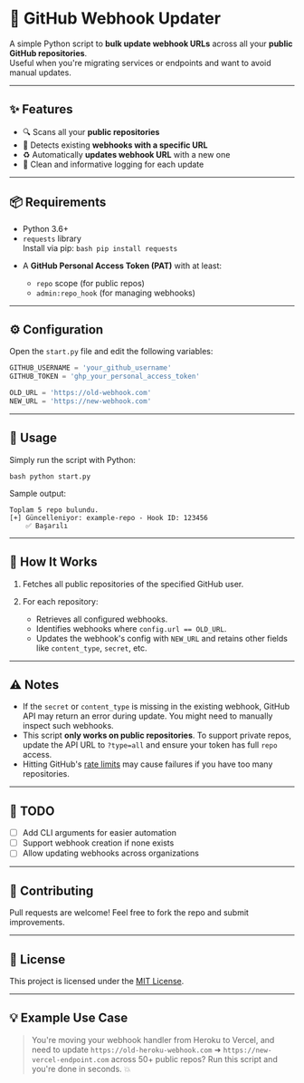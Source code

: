 # 🔁 GitHub Webhook Updater

A simple Python script to **bulk update webhook URLs** across all your **public GitHub repositories**.  
Useful when you're migrating services or endpoints and want to avoid manual updates.

---

## ✨ Features

- 🔍 Scans all your **public repositories**
- 🔗 Detects existing **webhooks with a specific URL**
- ♻️ Automatically **updates webhook URL** with a new one
- 🧾 Clean and informative logging for each update

---

## 📦 Requirements

- Python 3.6+
- `requests` library  
  Install via pip:
  ```bash pip install requests```

* A **GitHub Personal Access Token (PAT)** with at least:

  * `repo` scope (for public repos)
  * `admin:repo_hook` (for managing webhooks)

---

## ⚙️ Configuration

Open the `start.py` file and edit the following variables:

```python
GITHUB_USERNAME = 'your_github_username'
GITHUB_TOKEN = 'ghp_your_personal_access_token'

OLD_URL = 'https://old-webhook.com'
NEW_URL = 'https://new-webhook.com'
```

---

## 🚀 Usage

Simply run the script with Python:

```bash python start.py```

Sample output:

```
Toplam 5 repo bulundu.
[+] Güncelleniyor: example-repo - Hook ID: 123456
    ✅ Başarılı
```

---

## 📌 How It Works

1. Fetches all public repositories of the specified GitHub user.
2. For each repository:

   * Retrieves all configured webhooks.
   * Identifies webhooks where `config.url == OLD_URL`.
   * Updates the webhook's config with `NEW_URL` and retains other fields like `content_type`, `secret`, etc.

---

## ⚠️ Notes

* If the `secret` or `content_type` is missing in the existing webhook, GitHub API may return an error during update.
  You might need to manually inspect such webhooks.
* This script **only works on public repositories**. To support private repos, update the API URL to `?type=all` and ensure your token has full `repo` access.
* Hitting GitHub's [rate limits](https://docs.github.com/en/rest/overview/resources-in-the-rest-api#rate-limiting) may cause failures if you have too many repositories.

---

## 🧩 TODO

* [ ] Add CLI arguments for easier automation
* [ ] Support webhook creation if none exists
* [ ] Allow updating webhooks across organizations

---

## 🤝 Contributing

Pull requests are welcome! Feel free to fork the repo and submit improvements.

---

## 🪪 License

This project is licensed under the [MIT License](LICENSE).

---

## 💡 Example Use Case

> You're moving your webhook handler from Heroku to Vercel, and need to update
> `https://old-heroku-webhook.com` ➜ `https://new-vercel-endpoint.com` across 50+ public repos?
> Run this script and you're done in seconds. 💥
